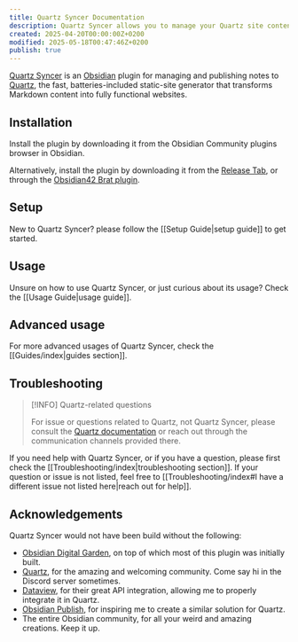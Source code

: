 ```yaml
---
title: Quartz Syncer Documentation
description: Quartz Syncer allows you to manage your Quartz site content from Obsidian.
created: 2025-04-20T00:00:00Z+0200
modified: 2025-05-18T00:47:46Z+0200
publish: true
---
```


[Quartz Syncer](https://github.com/saberzero1/quartz-syncer) is an [Obsidian](https://obsidian.md/) plugin for managing and publishing notes to [Quartz](https://quartz.jzhao.xyz/), the fast, batteries-included static-site generator that transforms Markdown content into fully functional websites.

## Installation

Install the plugin by downloading it from the Obsidian Community plugins browser in Obsidian.

Alternatively, install the plugin by downloading it from the [Release Tab](https://github.com/saberzero1/quartz-syncer/releases), or through the [Obsidian42 Brat plugin](https://github.com/TfTHacker/obsidian42-brat).

## Setup

New to Quartz Syncer? please follow the [[Setup Guide|setup guide]] to get started.

## Usage

Unsure on how to use Quartz Syncer, or just curious about its usage? Check the [[Usage Guide|usage guide]].

## Advanced usage

For more advanced usages of Quartz Syncer, check the [[Guides/index|guides section]].

## Troubleshooting

> [!INFO] Quartz-related questions
>
> For issue or questions related to Quartz, not Quartz Syncer, please consult the [Quartz documentation](https://quartz.jzhao.xyz/) or reach out through the communication channels provided there.

If you need help with Quartz Syncer, or if you have a question, please first check the [[Troubleshooting/index|troubleshooting section]]. If your question or issue is not listed, feel free to [[Troubleshooting/index#I have a different issue not listed here|reach out for help]].

## Acknowledgements

Quartz Syncer would not have been build without the following:

- [Obsidian Digital Garden](https://dg-docs.ole.dev/), on top of which most of this plugin was initially built.
- [Quartz](https://quartz.jzhao.xyz/), for the amazing and welcoming community. Come say hi in the Discord server sometimes.
- [Dataview](https://blacksmithgu.github.io/obsidian-dataview/), for their great API integration, allowing me to properly integrate it in Quartz.
- [Obsidian Publish](https://obsidian.md/publish), for inspiring me to create a similar solution for Quartz.
- The entire Obsidian community, for all your weird and amazing creations. Keep it up.
